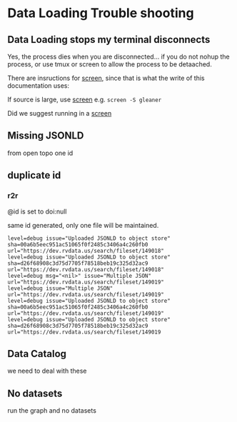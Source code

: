 # Data Loading Trouble shooting

## Data Loading stops my terminal disconnects
Yes, the process dies when you are disconnected...
if you do not nohup the process,  or use tmux or screen to allow the process 
to be detaached.

There are insructions for [screen](using_screen_for_manual_loading.md), since that is what the write of this
documentation uses:

If source is large,  use [screen](using_screen_for_manual_loading.md) e.g. `screen -S gleaner`

Did we suggest running in a [screen](using_screen_for_manual_loading.md)


## Missing JSONLD
from open topo one id


## duplicate id

### r2r

@id is set to doi:null

same id generated, only one file will be maintained.
```
level=debug issue="Uploaded JSONLD to object store" sha=00a6b5eec951ac51065f0f2485c3406a4c260fb0 url="https://dev.rvdata.us/search/fileset/149018"
level=debug issue="Uploaded JSONLD to object store" sha=d26f68908c3d75d7705f78518beb19c325d32ac9 url="https://dev.rvdata.us/search/fileset/149018"
level=debug msg="<nil>" issue="Multiple JSON" url="https://dev.rvdata.us/search/fileset/149019"
level=debug issue="Multiple JSON" url="https://dev.rvdata.us/search/fileset/149019"
level=debug issue="Uploaded JSONLD to object store" sha=00a6b5eec951ac51065f0f2485c3406a4c260fb0 url="https://dev.rvdata.us/search/fileset/149019"
level=debug issue="Uploaded JSONLD to object store" sha=d26f68908c3d75d7705f78518beb19c325d32ac9 url="https://dev.rvdata.us/search/fileset/149019
```

## Data Catalog
we need to deal with these

## No datasets

run the graph and no datasets
